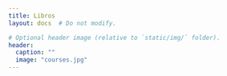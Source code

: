 ```yaml
---
title: Libros
layout: docs  # Do not modify.

# Optional header image (relative to `static/img/` folder).
header:
  caption: ""
  image: "courses.jpg"
---
```

